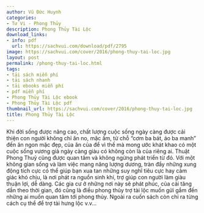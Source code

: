 ```yaml
---
author: Vũ Đức Huynh
categories:
- Tử Vi - Phong Thủy
description: Phong Thủy Tài Lộc
download_links:
- info: pdf
  url: https://sachvui.com/download/pdf/2795
image: https://sachvui.com/cover/2016/phong-thuy-tai-loc.jpg
layout: post
permalink: /phong-thuy-tai-loc.html
tags:
- tải sách miễn phí
- tải sách nhanh
- tải ebooks miễn phí
- pdf miễn phí
- Phong Thủy Tài Lộc ebook
- Phong Thủy Tài Lộc pdf
thumbnail_url: https://sachvui.com/cover/2016/phong-thuy-tai-loc.jpg
title: Phong Thủy Tài Lộc
---
```


 <div class="item-desc text-justify"> <p>Khi đời sống được nâng cao, chất lượng cuộc sống ngày càng được cải thiện con người không chỉ ăn no, mặc ấm, từ chỗ “cơm ba bát, áo ba manh” đến ăn ngon mặc đẹp, của ăn của để vì thế mà mong ước khát khao có một cuộc sống vương giả ngày càng giàu có không còn là của riêng ai. Thuật Phong Thuỷ cũng được quan tâm và không ngừng phát triển từ đó. Với một không gian sống và làm việc mang năng lượng dương, tràn đầy những xung động tích cực có thể giúp bạn xua tan những suy nghĩ tiêu cực hay cảm giác khó chịu, là nơi phát ra nguồn sinh khí, trợ giúp con người làm giàu thuận lợi, dễ dàng. Các gia cư ở những nơi này sẽ phát phúc, của cải tăng dần theo thời gian, đó cũng là điều phong thủy trợ tài lộc muốn gửi gắm đến những ai muốn quan tâm tới phong thủy. Ngoài ra cuốn sách còn chỉ ra từng cách cụ thể để trợ tài hưng lộc v.v...</p> </div>